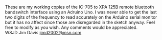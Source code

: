 These are my working copies of the IC-705 to XPA 125B remote bluetooth bandswitch
interface using an Adruino Uno.  I was never able to get the last two digits of the
frequency to read accurately on the Arduino serial monitor but
it has no affect since those are disregarded in the sketch anyway. 
Feel free to modify as you wish.  Any comments would be appreciated.  
W8JD Jim Davis jimd2002@msn.com
